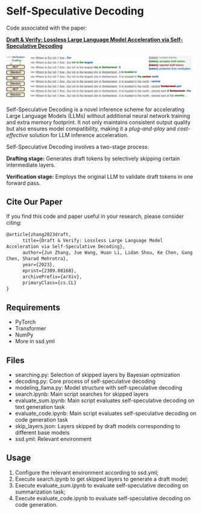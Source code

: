 # Self-Speculative Decoding

Code associated with the paper:

**[Draft &amp; Verify: Lossless Large Language Model Acceleration via Self-Speculative Decoding](https://arxiv.org/abs/2309.08168)**

![Overview](./assets/intro.png)

Self-Speculative Decoding is a novel inference scheme for accelerating Large Language Models (LLMs) without additional neural network training and extra memory footprint. It not only maintains consistent output quality but also ensures model compatibility, making it a *plug-and-play* and *cost-effective* solution for LLM inference acceleration.

Self-Speculative Decoding involves a two-stage process:

**Drafting stage:** Generates draft tokens by selectively skipping certain intermediate layers.

**Verification stage:** Employs the original LLM to validate draft tokens in one forward pass.

## Cite Our Paper

If you find this code and paper useful in your research, please consider citing:

```
@article{zhang2023draft,
      title={Draft & Verify: Lossless Large Language Model Acceleration via Self-Speculative Decoding}, 
      author={Jun Zhang, Jue Wang, Huan Li, Lidan Shou, Ke Chen, Gang Chen, Sharad Mehrotra},
      year={2023},
      eprint={2309.08168},
      archivePrefix={arXiv},
      primaryClass={cs.CL}
}
```

## Requirements

- PyTorch
- Transformer
- NumPy
- More in ssd.yml

## Files

- searching.py: Selection of skipped layers by Bayesian optmization
- decoding.py: Core process of self-speculative decoding
- modeling_llama.py: Model structure with self-speculative decoding
- search.ipynb: Main script searches for skipped layers
- evaluate_sum.ipynb: Main script evaluates self-speculative decoding on text generation task
- evaluate_code.ipynb: Main script evaluates self-speculative decoding on code generation task
- skip_layers.json: Layers skipped by draft models corresponding to different base models
- ssd.yml: Relevant environment

## Usage

1. Configure the relevant environment according to ssd.yml;
2. Execute search.ipynb to get skipped layers to generate a draft model;
3. Execute evaluate_sum.ipynb to evaluate self-speculative decoding on summarization task;
4. Execute evaluate_code.ipynb to evaluate self-speculative decoding on code generation.
